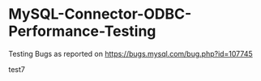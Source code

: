 # MySQL-Connector-ODBC-Performance-Testing
Testing Bugs as reported on https://bugs.mysql.com/bug.php?id=107745

test7